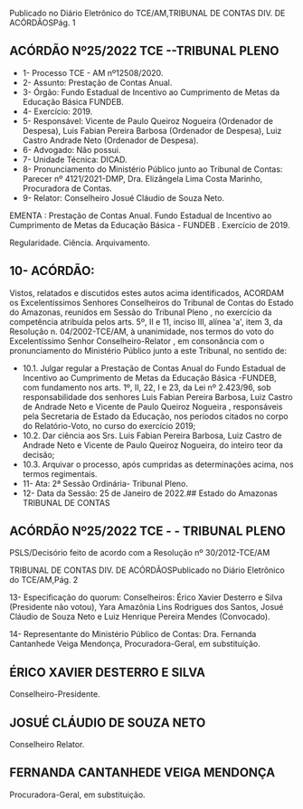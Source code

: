Publicado  no  Diário  Eletrônico do TCE/AM,TRIBUNAL DE CONTAS DIV. DE ACÓRDÃOSPág. 1

## ACÓRDÃO Nº25/2022  TCE --TRIBUNAL PLENO

- 1- Processo TCE - AM nº12508/2020.
- 2- Assunto: Prestação de Contas Anual.
- 3- Órgão: Fundo Estadual de Incentivo ao Cumprimento de Metas da Educação Básica FUNDEB.
- 4- Exercício: 2019.
- 5- Responsável: Vicente  de  Paulo  Queiroz  Nogueira  (Ordenador  de  Despesa),  Luis Fabian Pereira Barbosa (Ordenador de Despesa), Luiz Castro Andrade Neto (Ordenador de Despesa).
- 6- Advogado: Não possui.
- 7- Unidade Técnica: DICAD.
- 8- Pronunciamento  do  Ministério  Público  junto  ao  Tribunal  de  Contas: Parecer  nº 4121/2021-DMP, Dra. Elizângela Lima Costa Marinho, Procuradora de Contas.
- 9- Relator: Conselheiro Josué Cláudio de Souza Neto.

EMENTA : Prestação de Contas Anual. Fundo Estadual de Incentivo ao Cumprimento de Metas da Educação Básica - FUNDEB . Exercício de 2019.

Regularidade. Ciência. Arquivamento.

## 10-  ACÓRDÃO:

Vistos, relatados e discutidos estes autos acima identificados, ACORDAM os Excelentíssimos Senhores Conselheiros do Tribunal de Contas do Estado do Amazonas, reunidos em Sessão do Tribunal Pleno , no exercício da competência atribuída pelos arts. 5º, II e 11, inciso III, alínea 'a', item 3, da Resolução n. 04/2002-TCE/AM, à unanimidade, nos termos do voto do Excelentíssimo Senhor Conselheiro-Relator , em consonância com o pronunciamento do Ministério Público junto a este Tribunal, no sentido de:

- 10.1.  Julgar  regular a  Prestação  de  Contas Anual  do  Fundo  Estadual  de Incentivo ao Cumprimento de Metas da Educação Básica -FUNDEB, com fundamento nos arts. 1º, II, 22, I e 23, da Lei nº 2.423/96, sob  responsabilidade  dos  senhores Luis  Fabian  Pereira  Barbosa, Luiz Castro  de  Andrade  Neto  e  Vicente  de  Paulo  Queiroz  Nogueira , responsáveis pela Secretaria de Estado da Educação,  nos períodos citados no corpo do Relatório-Voto, no curso do exercício 2019;
- 10.2.  Dar  ciência aos  Srs.  Luis  Fabian  Pereira  Barbosa,  Luiz  Castro  de Andrade  Neto  e  Vicente  de  Paulo  Queiroz  Nogueira,  do  inteiro  teor  da decisão;
- 10.3.  Arquivar o  processo,  após  cumpridas  as  determinações  acima,  nos termos regimentais.
- 11-  Ata: 2ª Sessão Ordinária- Tribunal Pleno.
- 12-  Data da Sessão: 25 de Janeiro de 2022.## Estado do Amazonas TRIBUNAL DE CONTAS

## ACÓRDÃO Nº25/2022  TCE - - TRIBUNAL PLENO

PSLS/Decisório feito de acordo com a Resolução nº 30/2012-TCE/AM

TRIBUNAL DE CONTAS DIV. DE ACÓRDÃOSPublicado  no  Diário  Eletrônico do TCE/AM,Pág. 2

13-  Especificação do quorum: Conselheiros: Érico Xavier Desterro e Silva (Presidente não votou), Yara Amazônia Lins Rodrigues dos Santos, Josué Cláudio de Souza Neto e Luiz Henrique Pereira Mendes (Convocado).

14-  Representante do Ministério Público de Contas: Dra. Fernanda Cantanhede Veiga Mendonça, Procuradora-Geral, em substituição.

## ÉRICO XAVIER DESTERRO E SILVA

Conselheiro-Presidente.

## JOSUÉ CLÁUDIO DE SOUZA NETO

Conselheiro Relator.

## FERNANDA CANTANHEDE VEIGA MENDONÇA

Procuradora-Geral, em substituição.